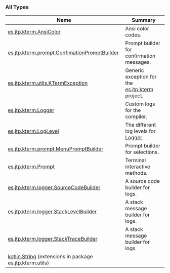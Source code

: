 

### All Types

| Name | Summary |
|---|---|
| [es.jtp.kterm.AnsiColor](../es.jtp.kterm/-ansi-color/index.md) | Ansi color codes. |
| [es.jtp.kterm.prompt.ConfimationPromptBuilder](../es.jtp.kterm.prompt/-confimation-prompt-builder/index.md) | Prompt builder for confirmation messages. |
| [es.jtp.kterm.utils.KTermException](../es.jtp.kterm.utils/-k-term-exception/index.md) | Generic exception for the [es.jtp.kterm](../es.jtp.kterm/index.md) project. |
| [es.jtp.kterm.Logger](../es.jtp.kterm/-logger/index.md) | Custom logs for the compiler. |
| [es.jtp.kterm.LogLevel](../es.jtp.kterm/-log-level/index.md) | The different log levels for [Logger](../es.jtp.kterm/-logger/index.md). |
| [es.jtp.kterm.prompt.MenuPromptBuilder](../es.jtp.kterm.prompt/-menu-prompt-builder/index.md) | Prompt builder for selections. |
| [es.jtp.kterm.Prompt](../es.jtp.kterm/-prompt/index.md) | Terminal interactive methods. |
| [es.jtp.kterm.logger.SourceCodeBuilder](../es.jtp.kterm.logger/-source-code-builder/index.md) | A source code builder for logs. |
| [es.jtp.kterm.logger.StackLevelBuilder](../es.jtp.kterm.logger/-stack-level-builder/index.md) | A stack message builder for logs. |
| [es.jtp.kterm.logger.StackTraceBuilder](../es.jtp.kterm.logger/-stack-trace-builder/index.md) | A stack message builder for logs. |
| [kotlin.String](../es.jtp.kterm.utils/kotlin.-string/index.md) (extensions in package es.jtp.kterm.utils) |  |
